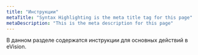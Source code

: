 ```yaml
---
title: "Инструкции"
metaTitle: "Syntax Highlighting is the meta title tag for this page"
metaDescription: "This is the meta description for this page"
---
```


В данном разделе содержатся инструкции для основных действий в eVision.